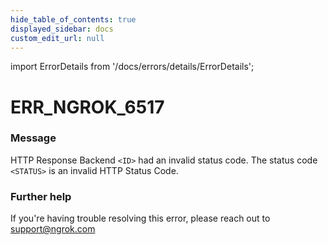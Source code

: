 ```yaml
---
hide_table_of_contents: true
displayed_sidebar: docs
custom_edit_url: null
---
```


import ErrorDetails from '/docs/errors/details/ErrorDetails';

# ERR_NGROK_6517

### Message
HTTP Response Backend `<ID>` had an invalid status code.
The status code `<STATUS>` is an invalid HTTP Status Code.

### Further help
If you're having trouble resolving this error, please reach out to [support@ngrok.com](mailto:support@ngrok.com?subject=Help%20with%20ERR_NGROK_6517)

<ErrorDetails error='err_ngrok_6517' />
